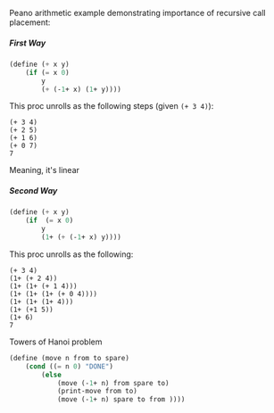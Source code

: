 Peano arithmetic example demonstrating importance of recursive call placement:

##### First Way
```scheme
(define (+ x y)
    (if (= x 0)
        y
        (+ (-1+ x) (1+ y))))
```
This proc unrolls as the following steps (given `(+ 3 4)`):
```
(+ 3 4)
(+ 2 5)
(+ 1 6)
(+ 0 7)
7
```
Meaning, it's linear

##### Second Way
```scheme
(define (+ x y)
    (if  (= x 0)
        y
        (1+ (+ (-1+ x) y))))
```
This proc unrolls as the following:
```
(+ 3 4)
(1+ (+ 2 4))
(1+ (1+ (+ 1 4)))
(1+ (1+ (1+ (+ 0 4))))
(1+ (1+ (1+ 4)))
(1+ (+1 5))
(1+ 6)
7
```

Towers of Hanoi problem
```scheme
(define (move n from to spare)
    (cond ((= n 0) "DONE")
        (else
            (move (-1+ n) from spare to)
            (print-move from to)
            (move (-1+ n) spare to from ))))
```
